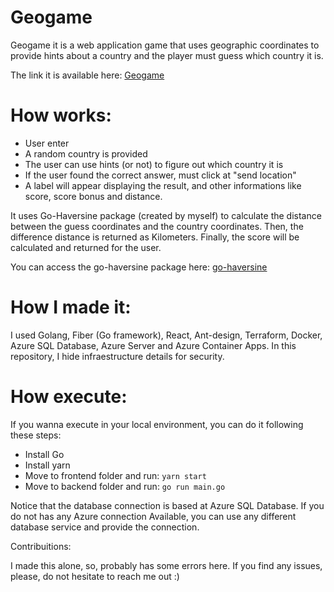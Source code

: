 # Geogame

Geogame it is a web application game that uses geographic coordinates to provide hints about a country and the player must guess which country it is.

The link it is available here: 
[Geogame](https://geogame-frontend.yellowstone-f1fc5476.eastus.azurecontainerapps.io/)

# How works:

- User enter
- A random country is provided
- The user can use hints (or not) to figure out which country it is
- If the user found the correct answer, must click at "send location"
- A label will appear displaying the result, and other informations like score, score bonus and distance.
  
It uses Go-Haversine package (created by myself) to calculate the distance between the guess coordinates and the country coordinates. Then, the difference distance is returned as Kilometers. Finally, the score will be calculated and returned for the user.

You can access the go-haversine package here: [go-haversine](https://github.com/andrefsilveira1/go-haversine)

# How I made it:

I used Golang, Fiber (Go framework), React, Ant-design, Terraform, Docker, Azure SQL Database, Azure Server and Azure Container Apps. In this repository, I hide infraestructure details for security. 

# How execute:

If you wanna execute in your local environment, you can do it following these steps:

- Install Go
- Install yarn
- Move to frontend folder and run: `yarn start`
- Move to backend folder and run: `go run main.go`

Notice that the database connection is based at Azure SQL Database. If you do not has any Azure connection Available, you can use any different database service and provide the connection.

Contribuitions: 

I made this alone, so, probably has some errors here. If you find any issues, please, do not hesitate to reach me out :)
